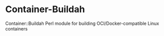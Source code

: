 # Container-Buildah
Container::Buildah Perl module for building OCI/Docker-compatible Linux containers
